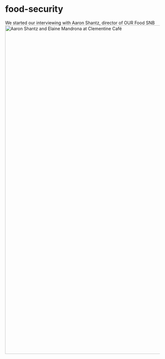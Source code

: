 # food-security
We started our interviewing with Aaron Shantz, director of OUR Food SNB
<a data-flickr-embed="true"  href="https://www.flickr.com/photos/olophotobooks/21598119421/in/dateposted-public/" title="Aaron Shantz and Elaine Mandrona at Clementine Café"><img src="https://farm1.staticflickr.com/751/21598119421_f6b0289fdf_h.jpg" width="1600" height="1066" alt="Aaron Shantz and Elaine Mandrona at Clementine Café"></a><script async src="//embedr.flickr.com/assets/client-code.js" charset="utf-8"></script>
